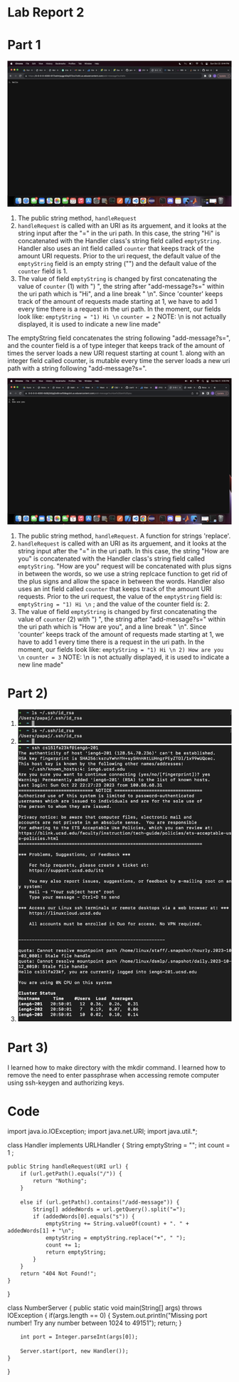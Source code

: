 # Lab Report 2

# Part 1
![Hello image](images/Hello.png)

1) The public string method, `handleRequest`
2) `handleRequest` is called with an URI as its arguement, and it looks at the string input after the "=" in the uri path. In this case, the string "Hi" is concatenated with the Handler class's string field called `emptyString`. Handler also uses an int field called `counter` that keeps track of the amount URI requests. Prior to the uri request, the default value of the `emptyString` field is an empty string ("") and the default value of the `counter` field is 1. 
3) The value of field `emptyString` is changed by first concatenating the value of `counter` (1) with ") ", the string after "add-message?s=" within the uri path which is "Hi", and a line break " \n". Since 'counter' keeps track of the amount of requests made starting at 1, we have to add 1 every time there is a request in the uri path. In the moment, our fields look like: 
    `emptyString = "1) Hi \n`
    `counter = 2`
NOTE: \n is not actually displayed, it is used to indicate a new line made"

The emptyString field concatenates the string following "add-message?s=", and the counter field is a of type integer that keeps track of the amount of times the server loads a new URI request starting at count 1.  along with an integer field called counter, is mutable every time the server loads a new uri path with a string following "add-message?s=".

![How are you image](images/HowAreYou.png)
1) The public string method, `handleRequest`. A function for strings 'replace'.
2) `handleRequest` is called with an URI as its arguement, and it looks at the string input after the "=" in the uri path. In this case, the string "How are you" is concatenated with the Handler class's string field called `emptyString`. "How are you" request will be concatenated with plus signs in between the words, so we use a string replcace function to get rid of the plus signs and allow the space in between the words. Handler also uses an int field called `counter` that keeps track of the amount URI requests. Prior to the uri request, the value of the `emptyString` field is: `emptyString = "1) Hi \n` ; and the value of the counter field is: 2.
3) The value of field `emptyString` is changed by first concatenating the value of `counter` (2) with ") ", the string after "add-message?s=" within the uri path which is "How are you", and a line break " \n". Since 'counter' keeps track of the amount of requests made starting at 1, we have to add 1 every time there is a request in the uri path. In the moment, our fields look like: 
    `emptyString = "1) Hi \n
                    2) How are you \n`
    `counter = 3`
NOTE: \n is not actually displayed, it is used to indicate a new line made"


# Part 2)
1) ![Priavte](PrivateKey.png)
2) ![Public](PrivateKey.png)
3) ![OutPut](NoPassWord.png)

# Part 3) 
I learned how to make directory with the mkdir command. I learned how to remove the need to enter passphrase when accessing remote computer using ssh-keygen and authorizing keys.  

# Code

import java.io.IOException;
import java.net.URI;
import java.util.*;

class Handler implements URLHandler {
    String emptyString = "";
    int count = 1 ;

    public String handleRequest(URI url) {
        if (url.getPath().equals("/")) {
            return "Nothing";
        } 
        
        else if (url.getPath().contains("/add-message")) {
            String[] addedWords = url.getQuery().split("=");
            if (addedWords[0].equals("s")) {
                emptyString += String.valueOf(count) + ". " + addedWords[1] + "\n";
                emptyString = emptyString.replace("+", " ");
                count += 1;
                return emptyString;
            }
        } 
        return "404 Not Found!";
    }
}   

class NumberServer {
    public static void main(String[] args) throws IOException {
        if(args.length == 0) {
            System.out.println("Missing port number! Try any number between 1024 to 49151");
            return;
        }

        int port = Integer.parseInt(args[0]);

        Server.start(port, new Handler());
    }
}
